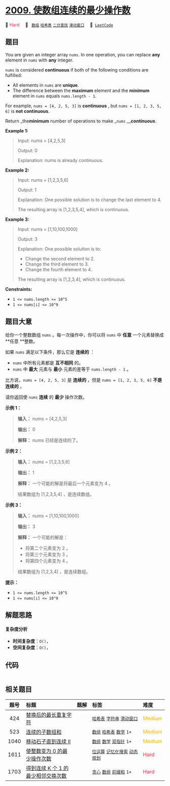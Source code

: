 # [2009. 使数组连续的最少操作数](https://leetcode.com/problems/minimum-number-of-operations-to-make-array-continuous)

🔴 <font color=#ff334b>Hard</font>&emsp; 🔖&ensp; [`数组`](/outline/tag/array.md) [`哈希表`](/outline/tag/hash-table.md) [`二分查找`](/outline/tag/binary-search.md) [`滑动窗口`](/outline/tag/sliding-window.md)&emsp; 🔗&ensp;[`LeetCode`](https://leetcode.com/problems/minimum-number-of-operations-to-make-array-continuous)

## 题目

You are given an integer array `nums`. In one operation, you can replace
**any** element in `nums` with **any** integer.

`nums` is considered **continuous** if both of the following conditions are
fulfilled:

  * All elements in `nums` are **unique**.
  * The difference between the **maximum** element and the **minimum** element in `nums` equals `nums.length - 1`.

For example, `nums = [4, 2, 5, 3]` is **continuous** , but `nums = [1, 2, 3,
5, 6]` is **not continuous**.

Return _the**minimum** number of operations to make _`nums`
__**_continuous_**.



**Example 1:**

> Input: nums = [4,2,5,3]
> 
> Output: 0
> 
> Explanation:  nums is already continuous.

**Example 2:**

> Input: nums = [1,2,3,5,6]
> 
> Output: 1
> 
> Explanation:  One possible solution is to change the last element to 4.
> 
> The resulting array is [1,2,3,5,4], which is continuous.

**Example 3:**

> Input: nums = [1,10,100,1000]
> 
> Output: 3
> 
> Explanation:  One possible solution is to:
> - Change the second element to 2.
> - Change the third element to 3.
> - Change the fourth element to 4.
> 
> The resulting array is [1,2,3,4], which is continuous.

**Constraints:**

  * `1 <= nums.length <= 10^5`
  * `1 <= nums[i] <= 10^9`


## 题目大意

给你一个整数数组 `nums` 。每一次操作中，你可以将 `nums` 中 **任意**  一个元素替换成 **任意  **整数。

如果 `nums` 满足以下条件，那么它是 **连续的**  ：

  * `nums` 中所有元素都是 **互不相同**  的。
  * `nums` 中 **最大**  元素与 **最小**  元素的差等于 `nums.length - 1` 。

比方说，`nums = [4, 2, 5, 3]` 是 **连续的**  ，但是 `nums = [1, 2, 3, 5, 6]` **不是连续的**  。

请你返回使 `nums` **连续**  的 **最少**  操作次数。



**示例 1：**

> 
> 
> 
> 
> 
> **输入：** nums = [4,2,5,3]
> 
> **输出：** 0
> 
> **解释：** nums 已经是连续的了。
> 
> 

**示例 2：**

> 
> 
> 
> 
> 
> **输入：** nums = [1,2,3,5,6]
> 
> **输出：** 1
> 
> **解释：** 一个可能的解是将最后一个元素变为 4 。
> 
> 结果数组为 [1,2,3,5,4] ，是连续数组。
> 
> 

**示例 3：**

> 
> 
> 
> 
> 
> **输入：** nums = [1,10,100,1000]
> 
> **输出：** 3
> 
> **解释：** 一个可能的解是：
> - 将第二个元素变为 2 。
> - 将第三个元素变为 3 。
> - 将第四个元素变为 4 。
> 
> 结果数组为 [1,2,3,4] ，是连续数组。
> 
> 



**提示：**

  * `1 <= nums.length <= 10^5`
  * `1 <= nums[i] <= 10^9`


## 解题思路

#### 复杂度分析

- **时间复杂度**：`O()`，
- **空间复杂度**：`O()`，

## 代码

```javascript

```

## 相关题目

<!-- prettier-ignore -->
| 题号 | 标题 | 题解 | 标签 | 难度 |
| :------: | :------ | :------: | :------ | :------ |
| 424 | [替换后的最长重复字符](https://leetcode.com/problems/longest-repeating-character-replacement) |  |  [`哈希表`](/outline/tag/hash-table.md) [`字符串`](/outline/tag/string.md) [`滑动窗口`](/outline/tag/sliding-window.md) | <font color=#ffb800>Medium</font> |
| 523 | [连续的子数组和](https://leetcode.com/problems/continuous-subarray-sum) |  |  [`数组`](/outline/tag/array.md) [`哈希表`](/outline/tag/hash-table.md) [`数学`](/outline/tag/math.md) `1+` | <font color=#ffb800>Medium</font> |
| 1040 | [移动石子直到连续 II](https://leetcode.com/problems/moving-stones-until-consecutive-ii) |  |  [`数组`](/outline/tag/array.md) [`数学`](/outline/tag/math.md) [`双指针`](/outline/tag/two-pointers.md) `1+` | <font color=#ffb800>Medium</font> |
| 1611 | [使整数变为 0 的最少操作次数](https://leetcode.com/problems/minimum-one-bit-operations-to-make-integers-zero) |  |  [`位运算`](/outline/tag/bit-manipulation.md) [`记忆化搜索`](/outline/tag/memoization.md) [`动态规划`](/outline/tag/dynamic-programming.md) | <font color=#ff334b>Hard</font> |
| 1703 | [得到连续 K 个 1 的最少相邻交换次数](https://leetcode.com/problems/minimum-adjacent-swaps-for-k-consecutive-ones) |  |  [`贪心`](/outline/tag/greedy.md) [`数组`](/outline/tag/array.md) [`前缀和`](/outline/tag/prefix-sum.md) `1+` | <font color=#ff334b>Hard</font> |

<style>
.blue {
    background-color: #096dd9;
    padding: 0.25rem 0.5rem;
    margin: 0;
    font-size: 0.85em;
    border-radius: 3px;
    color: white;
    font-weight: 500;
}
table th:first-of-type { width: 10%; }
table th:nth-of-type(2) { width: 35%; }
table th:nth-of-type(3) { width: 10%; }
table th:nth-of-type(4) { width: 35%; }
table th:nth-of-type(5) { width: 10%; }
</style>
